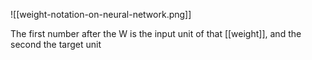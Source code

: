 ![[weight-notation-on-neural-network.png]]

The first number after the W is the input unit of that [[weight]], and the second the target unit
